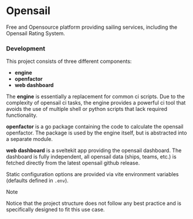 # Opensail

Free and Opensource platform providing sailing services, including the Opensail Rating System.


### Development

This project consists of three different components:

- **engine**
- **openfactor**
- **web dashboard**

The **engine** is essentially a replacement for common ci scripts. Due to the complexity of opensail ci tasks, the engine provides a powerful ci tool that avoids the use of multiple shell or python scripts that lack required functionality. 


**openfactor** is a go package containing the code to calculate the opensail openfactor. The package is used by the engine itself, but is abstracted into a separate module.


**web dashboard** is a sveltekit app providing the opensail dashboard. The dashboard is fully independent, all opensail data (ships, teams, etc.) is fetched directly from the latest opensail github release.

Static configuration options are provided via vite environment variables (defaults defined in `.env`).

> [!NOTE]
> Notice that the project structure does not follow any best practice and is specifically designed to fit this use case.